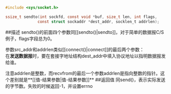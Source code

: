 ##
```c
#include <sys/socket.h>

ssize_t sendto(int sockfd, const void *buf, size_t len, int flags,
              const struct sockaddr *dest_addr, socklen_t addrlen);
```
##描述
sendto()的前面四个参数同[[sendto()|sendto]]，对于简单的数据报C/S例子，flags字段总为0。   

参数src_addr和addrlen类似[[connect()|connect]]的最后两个参数：  
在**发送数据报**时，要在套接字地址结构dest_addr中填入协议地址以指明数据报发给谁。  

注意addrlen是整数，而recvfrom的最后一个参数addrlen是指向整数的指针。这个差别就是**[[值-结果参数|值-结果参数]]**
##返回值
同send()，表示实际发送的字节数。失败的时候返回-1，并设置errno